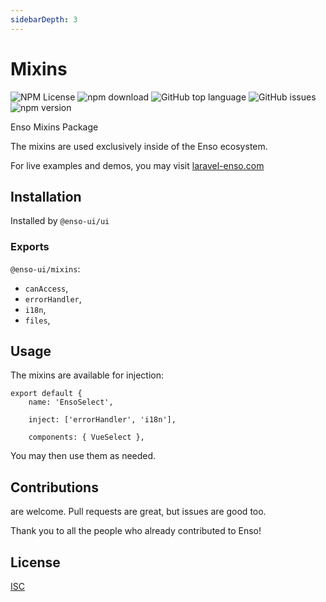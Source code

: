 ```yaml
---
sidebarDepth: 3
---
```


# Mixins

![NPM License](https://img.shields.io/npm/l/@enso-ui/mixins.svg)
![npm download](https://img.shields.io/npm/dm/@enso-ui/mixins.svg)
![GitHub top language](https://img.shields.io/github/languages/top/enso-ui/mixins.svg)
![GitHub issues](https://img.shields.io/github/issues/enso-ui/mixins.svg)
![npm version](https://img.shields.io/npm/v/@enso-ui/mixins.svg)

Enso Mixins Package

The mixins are used exclusively inside of the Enso ecosystem.

For live examples and demos, you may visit [laravel-enso.com](https://www.laravel-enso.com)

## Installation

Installed by `@enso-ui/ui`

### Exports

`@enso-ui/mixins`:
- `canAccess`, 
- `errorHandler`, 
- `i18n`,
- `files`,

## Usage

The mixins are available for injection:

```vue
export default {
    name: 'EnsoSelect',

    inject: ['errorHandler', 'i18n'],

    components: { VueSelect },
``` 

You may then use them as needed.

## Contributions

are welcome. Pull requests are great, 
but issues are good too.

Thank you to all the people who already contributed to Enso!

## License

[ISC](https://opensource.org/licenses/ISC)
